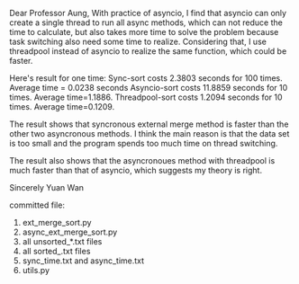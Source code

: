 




Dear Professor Aung,
With practice of asyncio, I find that asyncio can only create a single thread to run all async methods, which can not reduce the time to calculate, 
but also takes more time to solve the problem because task switching also need some time to realize. Considering that, I use threadpool instead of asyncio 
to realize the same function, which could be faster.

Here's result for one time:
Sync-sort costs 2.3803 seconds for 100 times. Average time = 0.0238 seconds
Asyncio-sort costs 11.8859 seconds for 10 times. Average time=1.1886.
Threadpool-sort costs 1.2094 seconds for 10 times. Average time=0.1209.

The result shows that syncronous external merge method is faster than the other two asyncronous methods. I think the main reason is that the data set is too small and the program spends too much time on thread switching.

The result also shows that the asyncronoues method with threadpool is much faster than that of asyncio, which suggests my theory is right. 

Sincerely
Yuan Wan


committed file:

1. ext_merge_sort.py
2. async_ext_merge_sort.py
3. all unsorted_*.txt files
4. all sorted_.txt files
5. sync_time.txt and async_time.txt
6. utils.py



